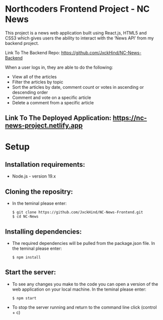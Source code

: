 # Northcoders Frontend Project - NC News

This project is a news web application built using React.js, HTML5 and CSS3 which gives users the ability to interact with the ‘News API’ from my backend project.

Link To The Backend Repo: https://github.com/JxckHind/NC-News-Backend

When a user logs in, they are able to do the following:

- View all of the articles
- Filter the articles by topic
- Sort the articles by date, comment count or votes in ascending or descending order
- Comment and vote on a specific article
- Delete a comment from a specific article

## Link To The Deployed Application: https://nc-news-project.netlify.app

# Setup

## Installation requirements:

- Node.js - version 19.x

## Cloning the repositry:

- In the teminal please enter:

  ```
  $ git clone https://github.com/JxckHind/NC-News-Frontend.git
  $ cd NC-News
  ```

## Installing dependencies:

- The required dependencies will be pulled from the package.json file. In the teminal please enter:

  ```
  $ npm install
  ```

## Start the server:

- To see any changes you make to the code you can open a version of the web application on your local machine. In the teminal please enter:

  ```
  $ npm start
  ```

- To stop the server running and return to the command line click (control + c)
